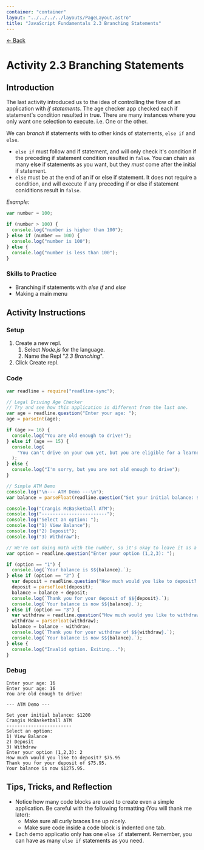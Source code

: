 ```yaml
---
container: "container"
layout: "../../../../layouts/PageLayout.astro"
title: "JavaScript Fundamentals 2.3 Branching Statements"
---
```


[← Back](/comp-sci/javascript/)

# Activity 2.3 Branching Statements

## Introduction

The last activity introduced us to the idea of controlling the flow of an application with _if statements_. The age checker app checked each if statement's condition resulted in true. There are many instances where you only want one selection to execute. i.e. One or the other.

We can _branch_ if statements with to other kinds of statements, `else if` and `else`.

- `else if` must follow and if statement, and will only check it's condition if the preceding if statement condition resulted in `false`. You can chain as many else if statements as you want, but they _must_ come after the initial if statement.
- `else` must be at the end of an if or else if statement. It does not require a condition, and will execute if any preceding if or else if statement coniditions result in `false`.

_Example:_

```js
var number = 100;

if (number > 100) {
  console.log("number is higher than 100");
} else if (number == 100) {
  console.log("number is 100");
} else {
  console.log("number is less than 100");
}
```

### Skills to Practice

- Branching if statements with _else if_ and _else_
- Making a main menu

## Activity Instructions

### Setup

1. Create a new repl.
   1. Select _Node.js_ for the language.
   2. Name the Repl "_2.3 Branching_".
2. Click Create repl.

### Code

```javascript
var readline = require("readline-sync");

// Legal Driving Age Checker
// Try and see how this application is different from the last one.
var age = readline.question("Enter your age: ");
age = parseInt(age);

if (age >= 16) {
  console.log("You are old enough to drive!");
} else if (age == 15) {
  console.log(
    "You can't drive on your own yet, but you are eligible for a learners permit."
  );
} else {
  console.log("I'm sorry, but you are not old enough to drive");
}

// Simple ATM Demo
console.log("\n--- ATM Demo ---\n");
var balance = parseFloat(readline.question("Set your initial balance: $"));

console.log("Crangis McBasketball ATM");
console.log("------------------------");
console.log("Select an option: ");
console.log("1) View Balance");
console.log("2) Deposit");
console.log("3) Withdraw");

// We're not doing math with the number, so it's okay to leave it as a string.
var option = readline.question("Enter your option (1,2,3): ");

if (option == "1") {
  console.log(`Your balance is $${balance}.`);
} else if (option == "2") {
  var deposit = readline.question("How much would you like to deposit? $");
  deposit = parseFloat(deposit);
  balance = balance + deposit;
  console.log(`Thank you for your deposit of $${deposit}.`);
  console.log(`Your balance is now $${balance}.`);
} else if (option == "3") {
  var withdraw = readline.question("How much would you like to withdraw? $");
  withdraw = parseFloat(withdraw);
  balance = balance - withdraw;
  console.log(`Thank you for your withdraw of $${withdraw}.`);
  console.log(`Your balance is now $${balance}.`);
} else {
  console.log("Invalid option. Exiting...");
}
```

### Debug

```
Enter your age: 16
Enter your age: 16
You are old enough to drive!

--- ATM Demo ---

Set your initial balance: $1200
Crangis McBasketball ATM
------------------------
Select an option:
1) View Balance
2) Deposit
3) Withdraw
Enter your option (1,2,3): 2
How much would you like to deposit? $75.95
Thank you for your deposit of $75.95.
Your balance is now $1275.95.
```

## Tips, Tricks, and Reflection

- Notice how many code blocks are used to create even a simple application. Be careful with the following formatting (You will thank me later):
  - Make sure all curly braces line up nicely.
  - Make sure code inside a code block is indented one tab.
- Each demo applicatio only has one `else if` statement. Remember, you can have as many `else if` statements as you need.
